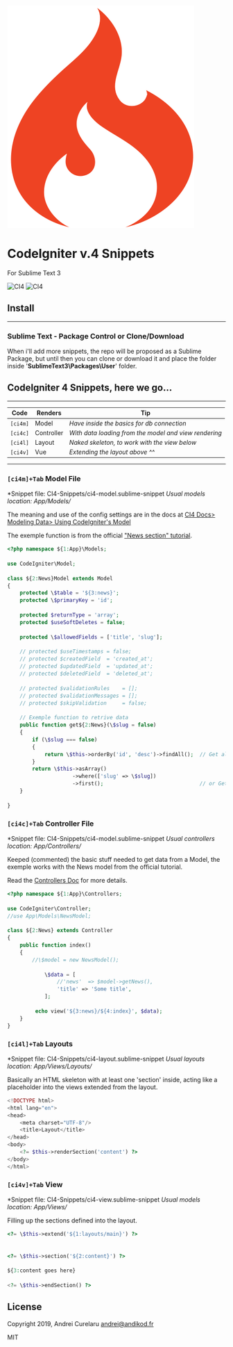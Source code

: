 

  ![CI](./ci.png "CI")


CodeIgniter v.4 Snippets
========================
For Sublime Text 3




![CI4](https://img.shields.io/badge/CodeIgniter-v4-orange)
![CI4](https://img.shields.io/badge/SublimeText-3-orange)




Install
-------

---

### Sublime Text - Package Control or Clone/Download

When i'll add more snippets, the repo will be proposed as a Sublime Package, but until then you can clone or download it and place the folder inside '**SublimeText3\Packages\User**' folder.



CodeIgniter 4 Snippets, here we go...
--------
---

**Code** | **Renders** | **Tip**
---|---|---
 `[ci4m]` | Model | *Have inside the basics for db connection*
 `[ci4c]` | Controller | *With data loading from the model and view rendering*
 `[ci4l]` | Layout | *Naked skeleton, to work with the view below*
 `[ci4v]` | Vue | *Extending the layout above ^^*


---

### ``[ci4m]+Tab`` Model File

*Snippet file: CI4-Snippets/ci4-model.sublime-snippet
*Usual models location: App/Models/*

The meaning and use of the config settings are in the docs at <a href="https://codeigniter4.github.io/userguide/models/model.html" target="_blank">CI4 Docs> Modeling Data> Using CodeIgniter's Model</a>

The exemple function is from the official ["News section" tutorial](https://codeigniter4.github.io/userguide/tutorial/news_section.html).

```php
<?php namespace ${1:App}\Models;

use CodeIgniter\Model;

class ${2:News}Model extends Model
{
    protected \$table = '${3:news}';  
    protected \$primaryKey = 'id';

    protected $returnType = 'array';
    protected $useSoftDeletes = false;

    protected \$allowedFields = ['title', 'slug'];

	// protected $useTimestamps = false;
	// protected $createdField  = 'created_at';
	// protected $updatedField  = 'updated_at';
	// protected $deletedField  = 'deleted_at';

	// protected $validationRules    = [];
	// protected $validationMessages = [];
	// protected $skipValidation     = false;

    // Exemple function to retrive data
    public function get${2:News}(\$slug = false)
    {
        if (\$slug === false)
        {
            return \$this->orderBy('id', 'desc')->findAll();  // Get all records
        }
        return \$this->asArray()
                     ->where(['slug' => \$slug])
                     ->first();                               // or Get one record
    }

}
```


### ``[ci4c]+Tab`` Controller File

*Snippet file: CI4-Snippets/ci4-model.sublime-snippet
*Usual controllers location: App/Controllers/*

Keeped (commented) the basic stuff needed to get data from a Model, 
the exemple works with the News model from the official tutorial.

Read the [Controllers Doc](https://codeigniter4.github.io/userguide/incoming/controllers.html) for more details.

```php
<?php namespace ${1:App}\Controllers;

use CodeIgniter\Controller;
//use App\Models\NewsModel;

class ${2:News} extends Controller
{
    public function index()
    {
        //\$model = new NewsModel();

            \$data = [
                //'news'  => $model->getNews(),
                'title' => 'Some title',
            ];

         echo view('${3:news}/${4:index}', $data);        
    }      
}
```



### ``[ci4l]+Tab`` Layouts

*Snippet file: CI4-Snippets/ci4-layout.sublime-snippet
*Usual layouts location: App/Views/Layouts/*

Basically an HTML skeleton with at least one 'section' inside, 
acting like a placeholder into the views extended from the layout.

```php
<!DOCTYPE html>
<html lang="en">
<head>
	<meta charset="UTF-8"/>
	<title>Layout</title>
</head>
<body>
	<?= $this->renderSection('content') ?>
</body>
</html>
```

### ```[ci4v]+Tab``` View

*Snippet file: CI4-Snippets/ci4-view.sublime-snippet
*Usual models location: App/Views/*

Filling up the sections defined into the layout.

```php
<?= \$this->extend('${1:layouts/main}') ?>


<?= \$this->section('${2:content}') ?>    

${3:content goes here}

<?= \$this->endSection() ?>
```


License
-------

Copyright 2019, Andrei Curelaru <andrei@andikod.fr>

MIT